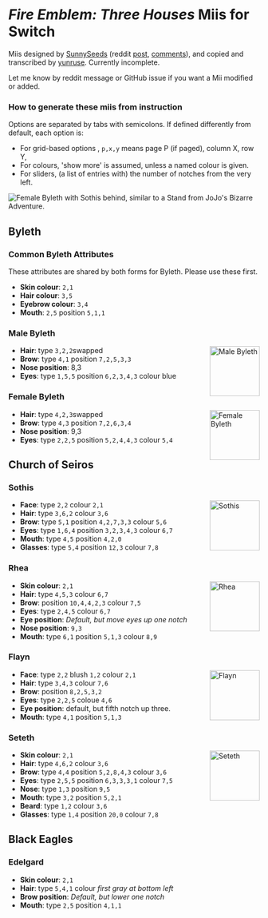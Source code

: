 # *Fire Emblem: Three Houses* Miis for Switch

Miis designed by [SunnySeeds] (reddit [post], [comments]), and copied and transcribed by [yunruse]. Currently incomplete.

Let me know by reddit message or GitHub issue if you want a Mii modified or added.

[SunnySeeds]: https://reddit.com/u/sunnyseeds
[yunruse]: https://reddit.com/u/yunruse
[post]: https://imgur.com/gallery/1w0Wmm0
[comments]: https://www.reddit.com/r/fireemblem/comments/d1huf4

### How to generate these miis from instruction

Options are separated by tabs with semicolons. If defined differently from default, each option is:

  - For grid-based options , `p,x,y` means page P (if paged), column X, row Y,
  - For colours, 'show more' is assumed, unless a named colour is given.
  - For sliders, (a list of entries with) the number of notches from the very left.

![Female Byleth with Sothis behind, similar to a Stand from JoJo's Bizarre Adventure.](https://i.imgur.com/PIVQ3T9.jpg)

## Byleth

### Common Byleth Attributes

These attributes are shared by both forms for Byleth. Please use these first.

  - **Skin colour**: `2,1`
  - **Hair colour**: `3,5`
  - **Eyebrow colour**: `3,4`
  - **Mouth**: `2,5` position `5,1,1`

### Male Byleth

<img src="https://i.imgur.com/UDU7JHd.jpg" alt="Male Byleth" width=100 align=right />

  - **Hair**: type `3,2,2`swapped
  - **Brow**: type `4,1` position `7,2,5,3,3`
  - **Nose position**: 8,3
  - **Eyes**: type `1,5,5` position `6,2,3,4,3` colour blue

### Female Byleth

<img src="https://i.imgur.com/QR1eMtk.jpg" alt="Female Byleth" width=100 align=right />

  - **Hair**: type `4,2,3`swapped
  - **Brow**: type `4,3` position `7,2,6,3,4`
  - **Nose position**: 9,3
  - **Eyes**: type `2,2,5` position `5,2,4,4,3` colour `5,4`

## Church of Seiros

### Sothis

<img src="https://i.imgur.com/vlyVM5e.jpg" alt="Sothis" width=100 align=right />

  - **Face**: type `2,2` colour `2,1`
  - **Hair**: type `3,6,2` colour `3,6`
  - **Brow**: type `5,1` position `4,2,7,3,3` colour `5,6`
  - **Eyes**: type `1,6,4` position `3,2,3,4,3` colour `6,7`
  - **Mouth**: type `4,5` position `4,2,0`
  - **Glasses**: type `5,4` position `12,3` colour `7,8`

### Rhea

<img src="https://i.imgur.com/V6cOHOw.jpg" alt="Rhea" width=100 align=right />

  - **Skin colour**: `2,1`
  - **Hair**: type `4,5,3` colour `6,7`
  - **Brow**: position `10,4,4,2,3` colour `7,5`
  - **Eyes**: type `2,4,5` colour `6,7`
  - **Eye position**: *Default, but move eyes up one notch*
  - **Nose position**: `9,3`
  - **Mouth**: type `6,1` position `5,1,3` colour `8,9`

### Flayn

<img src="https://i.imgur.com/Qaviupw.jpg" alt="Flayn" width=100 align=right />

  - **Face**: type `2,2` blush `1,2` colour `2,1`
  - **Hair**: type `3,4,3` colour `7,6`
  - **Brow**: position `8,2,5,3,2`
  - **Eyes**: type `2,2,5` coloue `4,6`
  - **Eye position**: default, but fifth notch up three.
  - **Mouth**: type `4,1` position `5,1,3`

### Seteth

<img src="https://i.imgur.com/foTvXwf.jpg" alt="Seteth" width=100 align=right />

  - **Skin colour**: `2,1`
  - **Hair**: type `4,6,2` colour `3,6`
  - **Brow**: type `4,4` position `5,2,8,4,3` colour `3,6`
  - **Eyes**: type `2,5,5` position `6,3,3,3,1` colour `7,5`
  - **Nose**: type `1,3` position `9,5`
  - **Mouth**: type `3,2` position `5,2,1`
  - **Beard**: type `1,2` colour `3,6`
  - **Glasses**: type `1,4` position `20,0` colour `7,8`


## Black Eagles

### Edelgard

  - **Skin colour**: `2,1`
  - **Hair**: type `5,4,1` colour *first gray at bottom left*
  - **Brow position**: *Default, but lower one notch*
  - **Mouth**: type `2,5` position `4,1,1`

